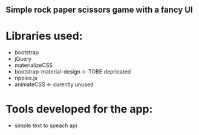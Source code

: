 ## Simple rock paper scissors game with a fancy UI

# Libraries used:
- bootstrap
- jQuery
- materializeCSS
- bootstrap-material-design <- TOBE depricated
- ripples.js
- animateCSS <- curently unused

# Tools developed for the app:
- simple text to speach api
